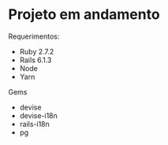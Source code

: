 # Projeto em andamento

Requerimentos:

* Ruby 2.7.2
* Rails 6.1.3
* Node
* Yarn

Gems
* devise
* devise-i18n
* rails-i18n
* pg